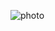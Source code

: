 ![photo](https://github.com/Shimaa53/meme_app/assets/96240938/c8d0c68c-4396-4945-a014-96874c172b9a)
